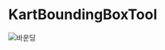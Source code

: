# KartBoundingBoxTool
![바운딩](https://github.com/MyPuppy/KartBoundingBoxTool/assets/83522007/66c34313-6b6e-48f2-9b79-3b2238c9dac3)

